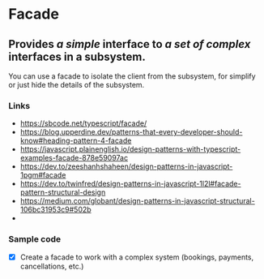 # Facade

## Provides _a simple_ interface to _a set of complex_ interfaces in a subsystem.

You can use a facade to isolate the client from the subsystem, for simplify or just hide the details of the subsystem.

### Links

- https://sbcode.net/typescript/facade/
- https://blog.upperdine.dev/patterns-that-every-developer-should-know#heading-pattern-4-facade
- https://javascript.plainenglish.io/design-patterns-with-typescript-examples-facade-878e59097ac
- https://dev.to/zeeshanhshaheen/design-patterns-in-javascript-1pgm#facade
- https://dev.to/twinfred/design-patterns-in-javascript-1l2l#facade-pattern-structural-design
- https://medium.com/globant/design-patterns-in-javascript-structural-106bc31953c9#502b
-

### Sample code

- [x] Create a facade to work with a complex system (bookings, payments, cancellations, etc.)
